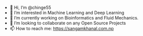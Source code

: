 - 👋 Hi, I’m @chinge55
- 👀 I’m interested in Machine Learning and Deep Learning
- 🌱 I’m currently working on Bioinformatics and Fluid Mechanics.
- 💞️ I’m looking to collaborate on any Open Source Projects
- 📫 How to reach me: https://sangamkhanal.com.np

<!---
chinge55/chinge55 is a ✨ special ✨ repository because its `README.md` (this file) appears on your GitHub profile.
You can click the Preview link to take a look at your changes.
--->

